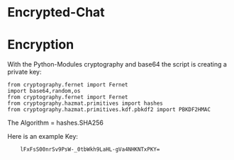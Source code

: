 # Encrypted-Chat

# Encryption

With the Python-Modules cryptography and base64 the script is creating a private key:

    from cryptography.fernet import Fernet
    import base64,random,os
    from cryptography.fernet import Fernet
    from cryptography.hazmat.primitives import hashes
    from cryptography.hazmat.primitives.kdf.pbkdf2 import PBKDF2HMAC

The Algorithm = hashes.SHA256

Here is an example Key: 
        
        lFxFsS00nrSv9PsW-_0tbWkh9LaHL-gVa4NHKNTxPKY=
